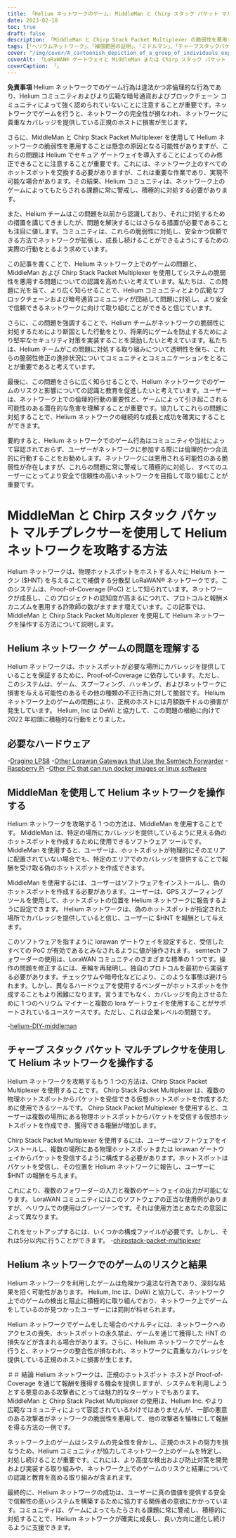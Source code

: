 ```yaml
---
title: 「Helium ネットワークのゲーム: MiddleMan と Chirp スタック パケット マルチプレクサによる脆弱性の悪用」
date: 2023-02-18
toc: true
draft: false
description: 「MiddleMan と Chirp Stack Packet Multiplexer の脆弱性を悪用して Helium ネットワークを攻略する方法と、そのリスクと結果について学びます。」
tags: [「ヘリウムネットワーク」、「補償範囲の証明」、「ミドルマン」、「チャープスタックパケットマルチプレクサ」、「ゲーム」、「脆弱性の悪用」、「LoRaWANネットワーク」、「暗号通貨」、「ブロックチェーン」、「分散型ネットワーク」、「ホットスポット」、「なりすまし」、「不正行為」、「違法行為」、「罰則」、「ネットワークの整合性」、「報酬」、「悪意のある俳優」、"ネットワークセキュリティー"、「正規のホスト」]
cover: "/img/cover/A_cartoonish_depiction_of_a_group_of_individuals_exploiting.png"
coverAlt: 「LoRaWAN® ゲートウェイと MiddleMan または Chirp スタック パケット マルチプレクサの画像を背景に、ヘリウム風船を悪用する個人のグループを漫画風に描いたもの。」
coverCaption: 「」
---
```


**免責事項**
Helium ネットワークでのゲーム行為は違法かつ非倫理的な行為であり、Helium コミュニティおよびより広範な暗号通貨およびブロックチェーン コミュニティによって強く認められていないことに注意することが重要です。ネットワークでゲームを行うと、ネットワークの完全性が損なわれ、ネットワークに貴重なカバレッジを提供している正規のホストに損害が生じます。

さらに、MiddleMan と Chirp Stack Packet Multiplexer を使用して Helium ネットワークの脆弱性を悪用することは懸念の原因となる可能性がありますが、これらの問題は Helium でセキュア ゲートウェイを導入することによってのみ修正できることに注意することが重要です。これには、ネットワーク上のすべてのホットスポットを交換する必要がありますが、これは重要な作業であり、実現不可能な場合があります。その結果、Helium コミュニティは、ネットワーク上のゲームによってもたらされる課題に常に警戒し、積極的に対処する必要があります。

また、Helium チームはこの問題を以前から認識しており、それに対処するための措置を講じてきましたが、問題を解決するにはさらなる措置が必要であることも注目に値します。コミュニティは、これらの脆弱性に対処し、安全かつ信頼できる方法でネットワークが拡張し、成長し続けることができるようにするための実際の行動をとるよう求めています。

この記事を書くことで、Helium ネットワーク上でのゲームの問題と、MiddleMan および Chirp Stack Packet Multiplexer を使用してシステムの脆弱性を悪用する問題についての認識を高めたいと考えています。私たちは、この問題に光を当て、より広く知らせることで、Helium コミュニティとより広範なブロックチェーンおよび暗号通貨コミュニティが団結して問題に対処し、より安全で信頼できるネットワークに向けて取り組むことができると信じています。

さらに、この問題を強調することで、Helium チームがネットワークの脆弱性に対処するためにより断固とした行動をとり、将来的にゲームを防止するためにより堅牢なセキュリティ対策を実装することを奨励したいと考えています。私たちは、Helium チームがこの問題に対処する取り組みについて透明性を保ち、これらの脆弱性修正の進捗状況についてコミュニティとコミュニケーションをとることが重要であると考えています。

最後に、この問題をさらに広く知らせることで、Helium ネットワークでのゲームのリスクと影響についての認識と教育を促進したいと考えています。ユーザーは、ネットワーク上での倫理的行動の重要性と、ゲームによって引き起こされる可能性のある潜在的な危害を理解することが重要です。協力してこれらの問題に対処することで、Helium ネットワークの継続的な成長と成功を確実にすることができます。

要約すると、Helium ネットワークでのゲーム行為はコミュニティや当社によって容認されておらず、ユーザーがネットワークに参加する際には倫理的かつ合法的に行動することをお勧めします。ネットワークには悪用される可能性のある脆弱性が存在しますが、これらの問題に常に警戒して積極的に対処し、すべてのユーザーにとってより安全で信頼性の高いネットワークを目指して取り組むことが重要です。

# MiddleMan と Chirp スタック パケット マルチプレクサーを使用して Helium ネットワークを攻略する方法
Helium ネットワークは、物理ホットスポットをホストする人々に Helium トークン ($HNT) を与えることで補償する分散型 LoRaWAN® ネットワークです。このシステムは、Proof-of-Coverage (PoC) として知られています。ネットワークが成長し、このプロジェクトの認知度が高まるにつれて、プロトコルと報酬メカニズムを悪用する詐欺師の数がますます増えています。この記事では、MiddleMan と Chirp Stack Packet Multiplexer を使用して Helium ネットワークを操作する方法について説明します。

## Helium ネットワーク ゲームの問題を理解する
Helium ネットワークは、ホットスポットが必要な場所にカバレッジを提供していることを保証するために、Proof-of-Coverage に依存しています。ただし、このシステムは、ゲーム、スプーフィング、ハッキング、およびネットワークに損害を与える可能性のあるその他の種類の不正行為に対して脆弱です。 Helium ネットワーク上のゲームの問題により、正規のホストには月額数千ドルの損害が発生しています。 Helium, Inc は DeWi と協力して、この問題の根絶に向けて 2022 年初頭に積極的な行動をとりました。

## 必要なハードウェア
-[Dragino LPS8](https://www.ebay.com/sch/i.html?_nkw=dragino+lps8)
-[Other Lorawan Gateways that Use the Semtech Forwarder](https://amzn.to/41bcskb)
-[Raspberry Pi](https://amzn.to/3KjFCYp)
-[Other PC that can run docker images or linux software](https://amzn.to/3YkFhcj)

## MiddleMan を使用して Helium ネットワークを操作する
Helium ネットワークを攻略する 1 つの方法は、MiddleMan を使用することです。 MiddleMan は、特定の場所にカバレッジを提供しているように見える偽のホットスポットを作成するために使用できるソフトウェア ツールです。 MiddleMan を使用すると、ユーザーは、ホットスポットが物理的にそのエリアに配置されていない場合でも、特定のエリアでのカバレッジを提供することで報酬を受け取る偽のホットスポットを作成できます。

MiddleMan を使用するには、ユーザーはソフトウェアをインストールし、偽のホットスポットを作成する必要があります。ユーザーは、GPS スプーフィング ツールを使用して、ホットスポットの位置を Helium ネットワークに報告するように設定できます。 Helium ネットワークは、偽のホットスポットが指定された場所でカバレッジを提供していると信じ、ユーザーに $HNT を報酬として与えます。

このソフトウェアを指すように lorawan ゲートウェイを設定すると、受信したすべての PoC が有効であるとみなされるように値が操作されます。 semtech フォワーダーの使用は、LoraWAN コミュニティのさまざまな標準の 1 つです。操作の問題を修正するには、車輪を再発明し、独自のプロトコルを最初から実装する必要があります。チェックサムや暗号化などにより、このような事態は避けられます。しかし、異なるハードウェアを使用するベンダーがホットスポットを作成することもより困難になります。言うまでもなく、カバレッジを向上させるために 1 つのヘリウム マイナーと複数の lora ゲートウェイを使用することがサポートされているユースケースです。ただし、これは企業レベルの問題です。

 -[helium-DIY-middleman](https://github.com/curiousfokker/helium-DIY-middleman)

## チャープ スタック パケット マルチプレクサを使用して Helium ネットワークを操作する
Helium ネットワークを攻略するもう 1 つの方法は、Chirp Stack Packet Multiplexer を使用することです。 Chirp Stack Packet Multiplexer は、複数の物理ホットスポットからパケットを受信できる仮想ホットスポットを作成するために使用できるツールです。 Chirp Stack Packet Multiplexer を使用すると、ユーザーは複数の場所にある物理ホットスポットからパケットを受信する仮想ホットスポットを作成でき、獲得できる報酬が増加します。

Chirp Stack Packet Multiplexer を使用するには、ユーザーはソフトウェアをインストールし、複数の場所にある物理ホットスポットまたは lorawan ゲートウェイからパケットを受信するように構成する必要があります。ホットスポットはパケットを受信し、その位置を Helium ネットワークに報告し、ユーザーに $HNT の報酬を与えます。

これにより、複数のフォワーダーの入力と複数のゲートウェイの出力が可能になります。 LoraWAN コミュニティにはこのソフトウェアの正当な使用例がありますが、ヘリウムでの使用はグレーゾーンです。それは使用方法とあなたの意図によって異なります。

これをセットアップするには、いくつかの構成ファイルが必要です。しかし、それは5分以内に行うことができます。
-[chirpstack-packet-multiplexer](https://github.com/brocaar/chirpstack-packet-multiplexer)


## Helium ネットワークでのゲームのリスクと結果
Helium ネットワークを利用したゲームは危険かつ違法な行為であり、深刻な結果を招く可能性があります。 Helium, Inc は、DeWi と協力して、ネットワーク上でのゲームの検出と阻止に積極的に取り組んでおり、ネットワーク上でゲームをしているのが見つかったユーザーには罰則が科せられます。

Helium ネットワークでゲームをした場合のペナルティには、ネットワークへのアクセスの喪失、ホットスポットの永久禁止、ゲームを通じて獲得した HNT の損失などが含まれる場合があります。さらに、Helium ネットワークでゲームを行うと、ネットワークの整合性が損なわれ、ネットワークに貴重なカバレッジを提供している正規のホストに損害が生じます。

＃＃ 結論
Helium ネットワークは、正規のホットスポット ホストが Proof-of-Coverage を通じて報酬を獲得する機会を提供しますが、システムを利用しようとする悪意のある攻撃者にとっては魅力的なターゲットでもあります。 MiddleMan と Chirp Stack Packet Multiplexer の使用は、Helium Inc. やより広範なコミュニティによって容認されているわけではありませんが、一部の悪意のある攻撃者がネットワークの脆弱性を悪用して、他の攻撃者を犠牲にして報酬を得る方法の一例です。

ネットワーク上のゲームはシステムの完全性を脅かし、正規のホストの努力を損なうため、Helium コミュニティが協力してネットワーク上のゲームを特定し、対処し続けることが重要です。これには、より高度な検出および防止対策を開発および実装する取り組みや、ネットワーク上でのゲームのリスクと結果についての認識と教育を高める取り組みが含まれます。

最終的に、Helium ネットワークの成功は、ユーザーに真の価値を提供する安全で信頼性の高いシステムを構築するために協力する関係者の意欲にかかっています。コミュニティは、ゲームによってもたらされる課題に常に警戒し、積極的に対処することで、Helium ネットワークが確実に成長し、良い方向に進化し続けるように支援できます。